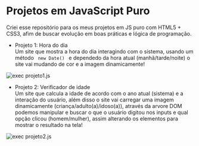 # Projetos em JavaScript Puro
Criei esse repositório para os meus projetos em JS puro com HTML5 + CSS3, afim de buscar evolução em boas práticas e lógica de programação.

- Projeto 1: Hora do dia <br>
Um site que mostra a hora do dia interagindo com o sistema, usando um método <code> new Date() </code> e dependedo da hora atual (manhã/tarde/noite) o site vai mudando de cor e a imagem dinamicamente!
<img src="https://media.giphy.com/media/jQ3TkM30EfM8tnML5u/giphy.gif" alt="exec projeto1.js"/>

- Projeto 2: Verificador de idade <br>
Um site que calcula a idade de acordo com o ano atual (sistema) e a interação do usuário, além disso o site vai carregar uma imagem dinamicamente (criança/adulto(a)/idoso(a)), através da arvore DOM podemos manipular e buscar o que o usuário digitou nos inputs e qual opção clicou (homem/mulher), assim alterando os elementos para mostrar o resultado na tela!
<img src="https://media.giphy.com/media/kO3cNkDqdGPj3uQQ2R/giphy.gif" alt="exec projeto2.js"/>
